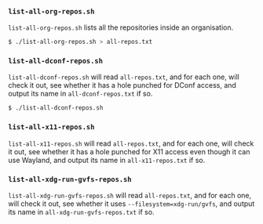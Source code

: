 ### `list-all-org-repos.sh`

`list-all-org-repos.sh` lists all the repositories inside an organisation.

```sh
$ ./list-all-org-repos.sh > all-repos.txt
```

### `list-all-dconf-repos.sh`

`list-all-dconf-repos.sh` will read `all-repos.txt`, and for each one, will
check it out, see whether it has a hole punched for DConf access, and
output its name in `all-dconf-repos.txt` if so.

```sh
$ ./list-all-dconf-repos.sh
```

### `list-all-x11-repos.sh`

`list-all-x11-repos.sh` will read `all-repos.txt`, and for each one, will
check it out, see whether it has a hole punched for X11 access even though
it can use Wayland, and output its name in `all-x11-repos.txt` if so.

### `list-all-xdg-run-gvfs-repos.sh`

`list-all-xdg-run-gvfs-repos.sh` will read `all-repos.txt`, and for each one, will
check it out, see whether it uses `--filesystem=xdg-run/gvfs`, and output
its name in `all-xdg-run-gvfs-repos.txt` if so.
